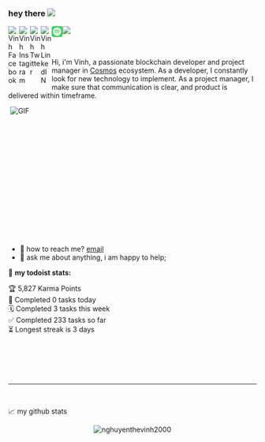 ### hey there <img src="https://media.giphy.com/media/hvRJCLFzcasrR4ia7z/giphy.gif" width="25px">
<a href="https://www.facebook.com/DicnityHonorJustice/">
  <img align="left" alt="Vinh Facebook" width="22px" src="https://github.com/carlsednaoui/gitsocial/blob/master/assets/icons%20with%20padding/facebook.png" />
</a>
<a href="https://www.instagram.com/dicnityhonorjustice/">
  <img align="left" alt="Vinh Instagram" width="22px" src="https://raw.githubusercontent.com/hussainweb/hussainweb/main/icons/instagram.png" />
</a>
<a href="https://twitter.com/TheVinhNguyen4">
  <img align="left" alt="Vinh Twitter" width="22px" src="https://raw.githubusercontent.com/peterthehan/peterthehan/master/assets/twitter.svg" />
</a>
<a href="https://www.linkedin.com/in/the-vinh-nguyen-047b97183/">
  <img align="left" alt="Vinh LinkedIN" width="22px" src="https://raw.githubusercontent.com/peterthehan/peterthehan/master/assets/linkedin.svg" />
</a>
<a href="https://open.spotify.com/user/31g7zjzqo6tlzrs6fagodg7sx3xy">
  <img align="left" alt="Vinh Spotify" width="22px" src="https://raw.githubusercontent.com/edent/SuperTinyIcons/master/images/svg/spotify.svg" />
</a>

![](https://visitor-badge.glitch.me/badge?page_id=nghuyenthevinh2000.nghuyenthevinh2000)

<br />

Hi, i'm Vinh, a passionate blockchain developer and project manager in [Cosmos](https://cosmos.network/) ecosystem. As a developer, I constantly look for new technology to implement. As a project manager, I make sure that communication is clear, and product is delivered within timeframe.

<div>
<img align="right" alt="GIF" src="https://github.com/abhisheknaiidu/abhisheknaiidu/blob/master/code.gif?raw=true" width="500" height="280" />
  
- 💼 how to reach me? [email](mailto:nghuyenthevinh@gmail.com)
- 💬 ask me about anything, i am happy to help;

🚧 **my todoist stats:**
<!-- TODO-IST:START -->
🏆  5,827 Karma Points           
🌸  Completed 0 tasks today           
🗓  Completed 3 tasks this week           
✅  Completed 233 tasks so far           
⏳  Longest streak is 3 days
<!-- TODO-IST:END -->

</div>

<br />
<br />
<br />
<br />
<hr />
<br />

📈 my github stats

<p align="center"> <img src="https://github-readme-stats.vercel.app/api?username=nghuyenthevinh2000&show_icons=true&theme=gotham&count_private=true" alt="nghuyenthevinh2000" />





